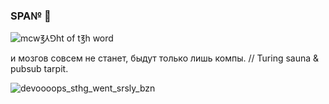### SPA№ 👋

<!--
**b0r3dd3v/b0r3dd3v** is a ✨ _special_ ✨ repository because its `README.md` (this file) appears on your GitHub profile.
\\⨃⨃⨃⨃⨃⨃⨃⨃⨃⨃⨃⨃⨃⨃⨃⨃⨃⨃⨃⨃⨃⨃⨃⨃⨃⨃⨃⨃⨃⨃⨃⨃⨃⨃⨃⨃⨃⨃⨃⨃⨃⨃⨃⨃⨃⨃⨃⨃⨃⨃⨃⨃⨃⨃⨃⨃⨃⨃⨃⨃⨃⨃⨃⨃⨃⨃⨃⨃⨃-->
![mcw℥⅄⅁ht of t℥h word](https://user-images.githubusercontent.com/44746806/112784943-86079680-905b-11eb-9721-5f2e0a014e4b.jpeg)

и мозгов совсем не станет, быдут только лишь компы. // Turing sauna & pubsub tarpit.



![devoooops_sthg_went_srsly_bzn](https://user-images.githubusercontent.com/44746806/113084168-2689c200-91e6-11eb-8966-205f9ca00af8.jpg)
